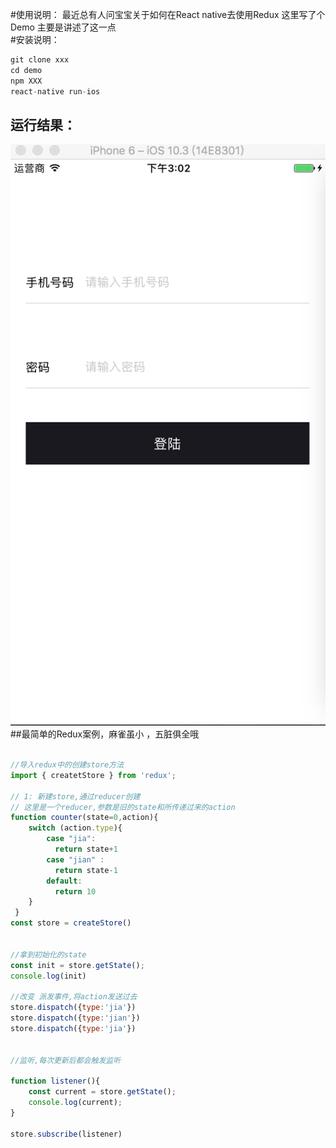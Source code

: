 #使用说明：
最近总有人问宝宝关于如何在React native去使用Redux 这里写了个Demo 主要是讲述了这一点   
#安装说明： 
```js
git clone xxx  
cd demo 
npm XXX
react-native run-ios
```

## 运行结果： 
![login](1.png)
##最简单的Redux案例，麻雀虽小 ，五脏俱全哦


```js

//导入redux中的创建store方法
import { createtStore } from 'redux';

// 1: 新建store,通过reducer创建
// 这里是一个reducer,参数是旧的state和所传递过来的action
function counter(state=0,action){
	switch (action.type){
		case "jia":
		  return state+1
		case "jian" :
		  return state-1
		default:
		  return 10
	}
 }
const store = createStore()


//拿到初始化的state 
const init = store.getState();
console.log(init)

//改变 派发事件,将action发送过去
store.dispatch({type:'jia'})
store.dispatch({type:'jian'})
store.dispatch({type:'jia'})


//监听,每次更新后都会触发监听

function listener(){
	const current = store.getState();
	console.log(current);
}

store.subscribe(listener)

```